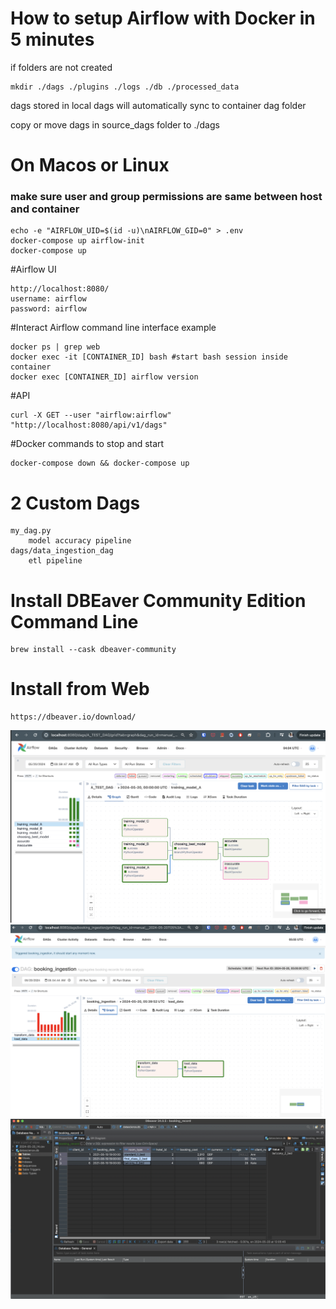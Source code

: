 # How to setup Airflow with Docker in 5 minutes
 if folders are not created

    mkdir ./dags ./plugins ./logs ./db ./processed_data

dags stored in local dags will automatically sync to container dag folder

copy or move dags in source_dags folder to ./dags

# On Macos or Linux
### make sure user and group permissions are same between host and container
 
    echo -e "AIRFLOW_UID=$(id -u)\nAIRFLOW_GID=0" > .env
    docker-compose up airflow-init
    docker-compose up

#Airflow UI
    
    http://localhost:8080/ 
    username: airflow
    password: airflow

#Interact Airflow command line interface example
    
    docker ps | grep web
    docker exec -it [CONTAINER_ID] bash #start bash session inside container
    docker exec [CONTAINER_ID] airflow version

#API

    curl -X GET --user "airflow:airflow" "http://localhost:8080/api/v1/dags"

#Docker commands to stop and start

    docker-compose down && docker-compose up

# 2 Custom Dags
    my_dag.py
        model accuracy pipeline
    dags/data_ingestion_dag
        etl pipeline

# Install DBEaver Community Edition Command Line

    brew install --cask dbeaver-community

# Install from Web
    
    https://dbeaver.io/download/

![Alt text](images/screenshot.png?raw=true "Airflow UI DAG")
![Alt text](images/booking.png?raw=true "ETL Client Hotel Booking")
![Alt text](images/dbeaver.png?raw=true "DBEaver")
